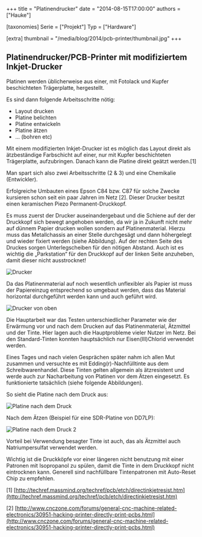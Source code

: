 +++
title = "Platinendrucker"
date = "2014-08-15T17:00:00"
authors = ["Hauke"]

[taxonomies]
Serie = ["Projekt"]
Typ = ["Hardware"]

[extra]
thumbnail = "/media/blog/2014/pcb-printer/thumbnail.jpg"
+++

## Platinendrucker/PCB-Printer mit modifiziertem Inkjet-Drucker

Platinen werden üblicherweise aus einer, mit Fotolack und Kupfer beschichteten Trägerplatte, hergestellt.

Es sind dann folgende Arbeitsschritte nötig:

* Layout drucken
* Platine belichten
* Platine entwickeln
* Platine ätzen
* ... (bohren etc)

Mit einem modifizierten Inkjet-Drucker ist es möglich das Layout direkt als
ätzbeständige Farbschicht auf einer, nur mit Kupfer beschichteten Trägerplatte,
aufzubringen. Danach kann die Platine direkt geätzt werden.[1]

Man spart sich also zwei Arbeitsschritte (2 & 3) und eine Chemikalie
(Entwickler).

Erfolgreiche Umbauten eines Epson C84 bzw.  C87 für solche Zwecke kursieren
schon seit ein paar Jahren im Netz [2]. Dieser Drucker besitzt einen
keramischen Piezo Permanent-Druckkopf.

Es muss zuerst der Drucker auseinandergebaut und die Schiene auf der der
Druckkopf sich bewegt angehoben werden, da wir ja in Zukunft nicht mehr auf
dünnem Papier drucken wollen sondern auf Platinenmaterial. Hierzu muss das
Metallchassis an einer Stelle durchgesägt und dann höhergelegt und wieder
fixiert werden (siehe Abbildung). Auf der rechten Seite des Druckes sorgen
Unterlegscheiben für den nötigen Abstand. Auch ist es wichtig die „Parkstation“
für den Druckkopf auf der linken Seite anzuheben, damit dieser nicht
ausstrocknet!

![Drucker](/media/blog/2014/pcb-printer/0000.jpg)

Da das Platinenmaterial auf noch wesentlich unflexibler als Papier ist muss der
Papiereinzug entsprechend so umgebaut werden, dass das Material horizontal
durchgeführt werden kann und auch geführt wird.

![Drucker von oben](/media/blog/2014/pcb-printer/0001.jpg)

Die Hauptarbeit war das Testen unterschiedlicher Parameter wie der Erwärmung
vor und nach dem Drucken auf das Platinenmaterial, Ätzmittel und der Tinte.
Hier lagen auch die Hauptprobleme vieler Nutzer im Netz. Bei den
Standard-Tinten konnten hauptsächlich nur Eisen(III)Chlorid verwendet werden.

Eines Tages und nach vielen Gesprächen später nahm ich allen Mut zusammen und
versuchte es mit Edding(r)-Nachfülltinte aus dem Schreibwarenhandel. Diese
Tinten gelten allgemein als ätzresistent und werde auch zur Nacharbeitung von
Platinen vor dem Ätzen eingesetzt. Es funktionierte tatsächlich (siehe folgende
Abbildungen).

So sieht die Platine nach dem Druck aus:

![Platine nach dem Druck](/media/blog/2014/pcb-printer/0002.jpg)

Nach dem Ätzen (Beispiel für eine SDR-Platine von DD7LP):

![Platine nach dem Druck 2](/media/blog/2014/pcb-printer/0003.jpg)

Vorteil bei Verwendung besagter Tinte ist auch, das als Ätzmittel auch
Natriumpersulfat verwendet werden.

Wichtig ist die Druckköpfe vor einer längeren nicht benutzung mit einer
Patronen mit Isopropanol zu spülen, damit die Tinte in dem Druckkopf nicht
eintrocknen kann. Generell sind nachfüllbare Tintenpatronen mit Auto-Reset Chip
zu empfehlen.

[1] [http://techref.massmind.org/techref/pcb/etch/directinkjetresist.htm](http://techref.massmind.org/techref/pcb/etch/directinkjetresist.htm)

[2] [http://www.cnczone.com/forums/general-cnc-machine-related-electronics/30951-hacking-printer-directly-print-pcbs.html](http://www.cnczone.com/forums/general-cnc-machine-related-electronics/30951-hacking-printer-directly-print-pcbs.html)
